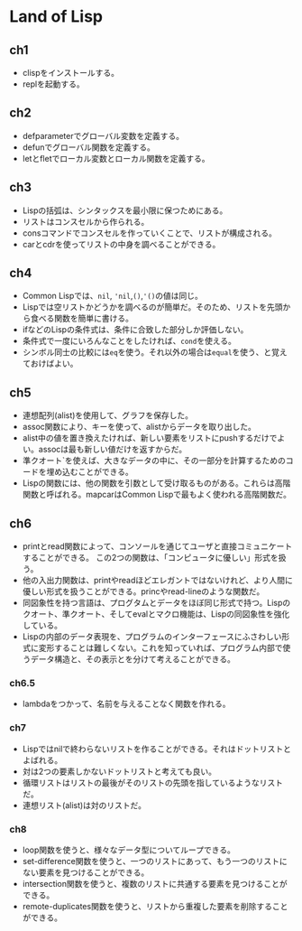 # Land of Lisp

## ch1

- clispをインストールする。
- replを起動する。

## ch2

- defparameterでグローバル変数を定義する。
- defunでグローバル関数を定義する。
- letとfletでローカル変数とローカル関数を定義する。

## ch3

- Lispの括弧は、シンタックスを最小限に保つためにある。
- リストはコンスセルから作られる。
- consコマンドでコンスセルを作っていくことで、リストが構成される。
- carとcdrを使ってリストの中身を調べることができる。

## ch4

- Common Lispでは、`nil`, `'nil`,`()`,`'()`の値は同じ。
- Lispでは空リストかどうかを調べるのが簡単だ。そのため、リストを先頭から食べる関数を簡単に書ける。
- ifなどのLispの条件式は、条件に合致した部分しか評価しない。
- 条件式で一度にいろんなことをしたければ、`cond`を使える。
- シンボル同士の比較には`eq`を使う。それ以外の場合は`equal`を使う、と覚えておけばよい。

## ch5

- 連想配列(alist)を使用して、グラフを保存した。
- assoc関数により、キーを使って、alistからデータを取り出した。
- alist中の値を置き換えたければ、新しい要素をリストにpushするだけでよい。assocは最も新しい値だけを返すからだ。
- 準クオート`を使えば、大きなデータの中に、その一部分を計算するためのコードを埋め込むことができる。
- Lispの関数には、他の関数を引数として受け取るものがある。これらは高階関数と呼ばれる。mapcarはCommon Lispで最もよく使われる高階関数だ。

## ch6

- printとread関数によって、コンソールを通じてユーザと直接コミュニケートすることができる。
この2つの関数は、「コンピュータに優しい」形式を扱う。
- 他の入出力関数は、printやreadほどエレガントではないけれど、より人間に優しい形式を扱うことができる。princやread-lineのような関数だ。
- 同図象性を持つ言語は、プログタムとデータをほぼ同じ形式で持つ。Lispのクオート、準クオート、そしてevalとマクロ機能は、Lispの同図象性を強化している。
- Lispの内部のデータ表現を、プログラムのインターフェースにふさわしい形式に変形することは難しくない。これを知っていれば、プログラム内部で使うデータ構造と、その表示とを分けて考えることができる。

### ch6.5

- lambdaをつかって、名前を与えることなく関数を作れる。

### ch7

- Lispではnilで終わらないリストを作ることができる。それはドットリストとよばれる。
- 対は2つの要素しかないドットリストと考えても良い。
- 循環リストはリストの最後がそのリストの先頭を指しているようなリストだ。
- 連想リスト(alist)は対のリストだ。

### ch8

- loop関数を使うと、様々なデータ型についてループできる。
- set-difference関数を使うと、一つのリストにあって、もう一つのリストにない要素を見つけることができる。
- intersection関数を使うと、複数のリストに共通する要素を見つけることができる。
- remote-duplicates関数を使うと、リストから重複した要素を削除することができる。
